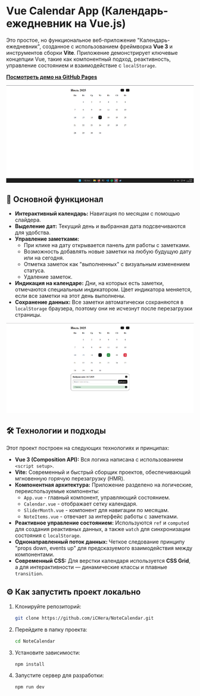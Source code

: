 
# Vue Calendar App (Календарь-ежедневник на Vue.js)

Это простое, но функциональное веб-приложение "Календарь-ежедневник", созданное с использованием фреймворка **Vue 3** и инструментов сборки **Vite**. Приложение демонстрирует ключевые концепции Vue, такие как компонентный подход, реактивность, управление состоянием и взаимодействие с `localStorage`.

**[Посмотреть демо на GitHub Pages](https://ichera.github.io/NoteCalendar/)**

![Скриншот главного экрана календаря](screenshot/1.png)

## 🚀 Основной функционал

*   **Интерактивный календарь:** Навигация по месяцам с помощью слайдера.
*   **Выделение дат:** Текущий день и выбранная дата подсвечиваются для удобства.
*   **Управление заметками:**
    *   При клике на дату открывается панель для работы с заметками.
    *   Возможность добавлять новые заметки на любую будущую дату или на сегодня.
    *   Отметка заметок как "выполненных" с визуальным изменением статуса.
    *   Удаление заметок.
*   **Индикация на календаре:** Дни, на которых есть заметки, отмечаются специальным индикатором. Цвет индикатора меняется, если все заметки на этот день выполнены.
*   **Сохранение данных:** Все заметки автоматически сохраняются в `localStorage` браузера, поэтому они не исчезнут после перезагрузки страницы.

![Скриншот панели с заметками](screenshot/2.png)

## 🛠️ Технологии и подходы

Этот проект построен на следующих технологиях и принципах:

*   **Vue 3 (Composition API):** Вся логика написана с использованием `<script setup>`.
*   **Vite:** Современный и быстрый сборщик проектов, обеспечивающий мгновенную горячую перезагрузку (HMR).
*   **Компонентная архитектура:** Приложение разделено на логические, переиспользуемые компоненты:
    *   `App.vue` - главный компонент, управляющий состоянием.
    *   `Calendar.vue` - отображает сетку календаря.
    *   `SliderMonth.vue` - компонент для навигации по месяцам.
    *   `NoteItems.vue` - отвечает за интерфейс работы с заметками.
*   **Реактивное управление состоянием:** Используются `ref` и `computed` для создания реактивных данных, а также `watch` для синхронизации состояния с `localStorage`.
*   **Однонаправленный поток данных:** Четкое следование принципу "props down, events up" для предсказуемого взаимодействия между компонентами.
*   **Современный CSS:** Для верстки календаря используется **CSS Grid**, а для интерактивности — динамические классы и плавные `transition`.

## ⚙️ Как запустить проект локально

1.  Клонируйте репозиторий:
    ```bash
    git clone https://github.com/iCHera/NoteCalendar.git
    ```

2.  Перейдите в папку проекта:
    ```bash
    cd NoteCalendar
    ```

3.  Установите зависимости:
    ```bash
    npm install
    ```

4.  Запустите сервер для разработки:
    ```bash
    npm run dev
    ```

